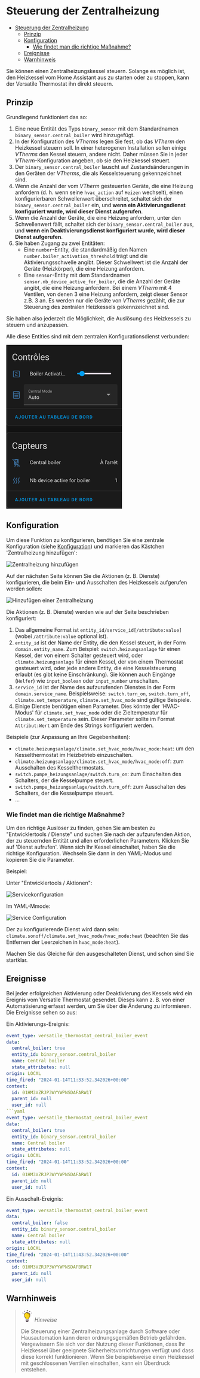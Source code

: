 # Steuerung der Zentralheizung

- [Steuerung der Zentralheizung](#steuerung-der-zentralheizung)
  - [Prinzip](#prinzip)
  - [Konfiguration](#konfiguration)
    - [Wie findet man die richtige Maßnahme?](#wie-findet-man-die-richtige-maßnahme?)
  - [Ereignisse](#ereignisse)
  - [Warnhinweis](#warnhinweis)

Sie können einen Zentralheizungskessel steuern. Solange es möglich ist, den Heizkessel vom Home Assistant aus zu starten oder zu stoppen, kann der Versatile Thermostat ihn direkt steuern.

## Prinzip
Grundlegend funktioniert das so:
1. Eine neue Entität des Typs `binary_sensor` mit dem Standardnamen `binary_sensor.central_boiler` wird hinzugefügt.
2. In der Konfiguration des _VTherms_ legen Sie fest, ob das _VTherm_ den Heizkessel steuern soll. In einer heterogenen Installation sollen einige _VTherms_ den Kessel steuern, andere nicht. Daher müssen Sie in jeder _VTherm_-Konfiguration angeben, ob sie den Heizkessel steuert.
3. Der `binary_sensor.central_boiler` lauscht auf Zustandsänderungen in den Geräten der _VTherms_, die als Kesselsteuerung gekennzeichnet sind.
4. Wenn die Anzahl der vom _VTherm_ gesteuerten Geräte, die eine Heizung anfordern (d. h. wenn seine `hvac_action` auf `Heizen` wechselt), einen konfigurierbaren Schwellenwert überschreitet, schaltet sich der `binary_sensor.central_boiler` ein, und **wenn ein Aktivierungsdienst konfiguriert wurde, wird dieser Dienst aufgerufen**.
5. Wenn die Anzahl der Geräte, die eine Heizung anfordern, unter den Schwellenwert fällt, schaltet sich der `binary_sensor.central_boiler` aus, und **wenn ein Deaktivierungsdienst konfiguriert wurde, wird dieser Dienst aufgerufen**.
6. Sie haben Zugang zu zwei Entitäten:
   - Eine `number`-Entity, die standardmäßig den Namen `number.boiler_activation_threshold` trägt und die Aktivierungsschwelle angibt. Dieser Schwellwert ist die Anzahl der Geräte (Heizkörper), die eine Heizung anfordern.
   - Eine `sensor`-Entity mit dem Standardnamen `sensor.nb_device_active_for_boiler`, die die Anzahl der Geräte angibt, die eine Heizung anfordern. Bei einem _VTherm_ mit 4 Ventilen, von denen 3 eine Heizung anfordern, zeigt dieser Sensor z.B. 3 an. Es werden nur die Geräte von _VTherms_ gezählt, die zur Steuerung des zentralen Heizkessels gekennzeichnet sind.

Sie haben also jederzeit die Möglichkeit, die Auslösung des Heizkessels zu steuern und anzupassen.

Alle diese Entities sind mit dem zentralen Konfigurationsdienst verbunden:

![Kesselsteuer-Entities](images/entitites-central-boiler.png)

## Konfiguration
Um diese Funktion zu konfigurieren, benötigen Sie eine zentrale Konfiguration (siehe [Konfiguration](#konfiguration)) und markieren das Kästchen 'Zentralheizung hinzufügen':

![Zentralheizung hinzufügen](images/config-central-boiler-1.png)

Auf der nächsten Seite können Sie die Aktionen (z. B. Dienste) konfigurieren, die beim Ein- und Ausschalten des Heizkessels aufgerufen werden sollen:

![Hinzufügen einer Zentralheizung](images/config-central-boiler-2.png)

Die Aktionen (z. B. Dienste) werden wie auf der Seite beschrieben konfiguriert:
1. Das allgemeine Format ist `entity_id/service_id[/attribute:value]` (wobei `/attribute:value` optional ist).
2. `entity_id` ist der Name der Entity, die den Kessel steuert, in der Form `domain.entity_name`. Zum Beispiel: `switch.heizungsanlage` für einen Kessel, der von einem Schalter gesteuert wird, oder `climate.heizungsanlage` für einen Kessel, der von einem Thermostat gesteuert wird, oder jede andere Entity, die eine Kesselsteuerung erlaubt (es gibt keine Einschränkung). Sie können auch Eingänge (`Helfer`) wie `input_boolean` oder `input_number` umschalten.
3. `service_id` ist der Name des aufzurufenden Dienstes in der Form `domain.service_name`. Beispielsweise: `switch.turn_on`, `switch.turn_off`, `climate.set_temperature`, `climate.set_hvac_mode` sind gültige Beispiele.
4. Einige Dienste benötigen einen Parameter. Dies könnte der 'HVAC-Modus' für `climate.set_hvac_mode` oder die Zieltemperatur für `climate.set_temperature` sein. Dieser Parameter sollte im Format `Attribut:Wert` am Ende des Strings konfiguriert werden.

Beispiele (zur Anpassung an Ihre Gegebenheiten):
- `climate.heizungsanlage/climate.set_hvac_mode/hvac_mode:heat`: um den Kesselthermostat im Heizbetrieb einzuschalten.
- `climate.heizungsanlage/climate.set_hvac_mode/hvac_mode:off`: zum Ausschalten des Kesselthermostats.
- `switch.pumpe_heizungsanlage/switch.turn_on`: zum Einschalten des Schalters, der die Kesselpumpe steuert.
- `switch.pumpe_heizungsanlage/switch.turn_off`: zum Ausschalten des Schalters, der die Kesselpumpe steuert.
- ...

### Wie findet man die richtige Maßnahme?
Um den richtige Auslöser zu finden, gehen Sie am besten zu "Entwicklertools / Dienste" und suchen Sie nach der aufzurufenden Aktion, der zu steuernden Entität und allen erforderlichen Parametern.
Klicken Sie auf 'Dienst aufrufen'. Wenn sich Ihr Kessel einschaltet, haben Sie die richtige Konfiguration. Wechseln Sie dann in den YAML-Modus und kopieren Sie die Parameter.

Beispiel:

Unter "Entwicklertools / Aktionen":

![Servicekonfiguration](images/dev-tools-turnon-boiler-1.png)

Im YAML-Mmode:

![Service Configuration](images/dev-tools-turnon-boiler-2.png)

Der zu konfigurierende Dienst wird dann sein: `climate.sonoff/climate.set_hvac_mode/hvac_mode:heat` (beachten Sie das Entfernen der Leerzeichen in `hvac_mode:heat`).

Machen Sie das Gleiche für den ausgeschalteten Dienst, und schon sind Sie startklar.

## Ereignisse

Bei jeder erfolgreichen Aktivierung oder Deaktivierung des Kessels wird ein Ereignis vom Versatile Thermostat gesendet. Dieses kann z. B. von einer Automatisierung erfasst werden, um Sie über die Änderung zu informieren.
Die Ereignisse sehen so aus:

Ein Aktivierungs-Ereignis:
```yaml
event_type: versatile_thermostat_central_boiler_event
data:
  central_boiler: true
  entity_id: binary_sensor.central_boiler
  name: Central boiler
  state_attributes: null
origin: LOCAL
time_fired: "2024-01-14T11:33:52.342026+00:00"
context:
  id: 01HM3VZRJP3WYYWPNSDAFARW1T
  parent_id: null
  user_id: null
```yaml
event_type: versatile_thermostat_central_boiler_event
data:
  central_boiler: true
  entity_id: binary_sensor.central_boiler
  name: Central boiler
  state_attributes: null
origin: LOCAL
time_fired: "2024-01-14T11:33:52.342026+00:00"
context:
  id: 01HM3VZRJP3WYYWPNSDAFARW1T
  parent_id: null
  user_id: null
```

Ein Ausschalt-Ereignis:
```yaml
event_type: versatile_thermostat_central_boiler_event
data:
  central_boiler: false
  entity_id: binary_sensor.central_boiler
  name: Central boiler
  state_attributes: null
origin: LOCAL
time_fired: "2024-01-14T11:43:52.342026+00:00"
context:
  id: 01HM3VZRJP3WYYWPNSDAFBRW1T
  parent_id: null
  user_id: null
```

## Warnhinweis

> ![Tipp](images/tips.png) _*Hinweise*_
>
> Die Steuerung einer Zentralheizungsanlage durch Software oder Hausautomation kann deren ordnungsgemäßen Betrieb gefährden. Vergewissern Sie sich vor der Nutzung dieser Funktionen, dass Ihr Heizkessel über geeignete Sicherheitsvorrichtungen verfügt und dass diese korrekt funktionieren. Wenn Sie beispielsweise einen Heizkessel mit geschlossenen Ventilen einschalten, kann ein Überdruck entstehen.
